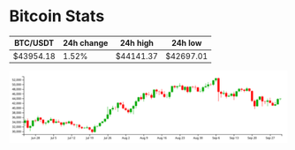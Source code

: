 # Bitcoin Stats

BTC/USDT|24h change|24h high|24h low|
|---|---|---|---|
|$43954.18|1.52%|$44141.37|$42697.01|

<img src="./chart.svg">
